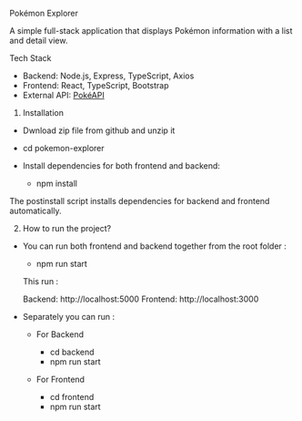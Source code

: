 Pokémon Explorer

A simple full-stack application that displays Pokémon information with a list and detail view.

Tech Stack

- Backend: Node.js, Express, TypeScript, Axios
- Frontend: React, TypeScript, Bootstrap
- External API: [PokéAPI](https://pokeapi.co/docs/v2)

1. Installation

- Dwnload zip file from github and unzip it
- cd pokemon-explorer

- Install dependencies for both frontend and backend:

    - npm install

The postinstall script installs dependencies for backend and frontend automatically.


2. How to run the project?

- You can run both frontend and backend together from the root folder :

    - npm run start

    This run :
    
    Backend: http://localhost:5000
    Frontend: http://localhost:3000

- Separately you can run :

    - For Backend

        - cd backend
        - npm run start

    - For Frontend

        - cd frontend
        - npm run start



